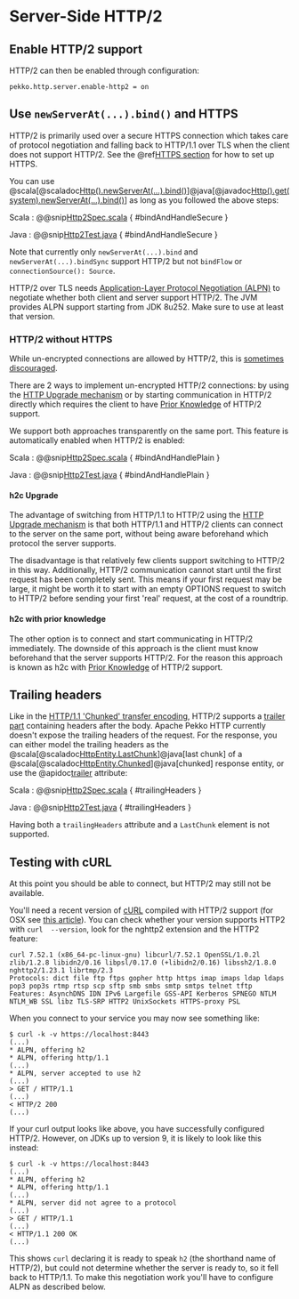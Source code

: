 # Server-Side HTTP/2

## Enable HTTP/2 support

HTTP/2 can then be enabled through configuration:

```
pekko.http.server.enable-http2 = on
```

## Use `newServerAt(...).bind()` and HTTPS

HTTP/2 is primarily used over a secure HTTPS connection which takes care of protocol negotiation and falling back to HTTP/1.1 over TLS when the client does not support HTTP/2.
See the @ref[HTTPS section](server-https-support.md) for how to set up HTTPS.

You can use @scala[@scaladoc[Http().newServerAt(...).bind()](org.apache.pekko.http.scaladsl.ServerBuilder)]@java[@javadoc[Http().get(system).newServerAt(...).bind()](org.apache.pekko.http.javadsl.ServerBuilder)] as long as you followed the above steps:

Scala
:   @@snip[Http2Spec.scala](/docs/src/test/scala/docs/http/scaladsl/Http2Spec.scala) { #bindAndHandleSecure }

Java
:   @@snip[Http2Test.java](/docs/src/test/java/docs/http/javadsl/Http2Test.java) { #bindAndHandleSecure }

Note that currently only `newServerAt(...).bind` and `newServerAt(...).bindSync`
support HTTP/2 but not `bindFlow` or `connectionSource(): Source`.

HTTP/2 over TLS needs [Application-Layer Protocol Negotiation (ALPN)](https://en.wikipedia.org/wiki/Application-Layer_Protocol_Negotiation)
to negotiate whether both client and server support HTTP/2. The JVM provides ALPN support starting from JDK 8u252.
Make sure to use at least that version.

### HTTP/2 without HTTPS

While un-encrypted connections are allowed by HTTP/2, this is [sometimes discouraged](https://http2.github.io/faq/#does-http2-require-encryption).

There are 2 ways to implement un-encrypted HTTP/2 connections: by using the
[HTTP Upgrade mechanism](https://httpwg.org/specs/rfc7540.html#discover-http)
or by starting communication in HTTP/2 directly which requires the client to
have [Prior Knowledge](https://httpwg.org/specs/rfc7540.html#known-http) of
HTTP/2 support.

We support both approaches transparently on the same port. This feature is automatically enabled when HTTP/2 is enabled:

Scala
:   @@snip[Http2Spec.scala](/docs/src/test/scala/docs/http/scaladsl/Http2Spec.scala) { #bindAndHandlePlain }

Java
:   @@snip[Http2Test.java](/docs/src/test/java/docs/http/javadsl/Http2Test.java) { #bindAndHandlePlain }

#### h2c Upgrade

The advantage of switching from HTTP/1.1 to HTTP/2 using the
[HTTP Upgrade mechanism](https://httpwg.org/specs/rfc7540.html#discover-http)
is that both HTTP/1.1 and HTTP/2 clients can connect to the server on the
same port, without being aware beforehand which protocol the server supports.

The disadvantage is that relatively few clients support switching to HTTP/2
in this way. Additionally, HTTP/2 communication cannot start until the first
request has been completely sent. This means if your first request may be
large, it might be worth it to start with an empty OPTIONS request to switch
to HTTP/2 before sending your first 'real' request, at the cost of a roundtrip.

#### h2c with prior knowledge

The other option is to connect and start communicating in HTTP/2 immediately.
The downside of this approach is the client must know beforehand that the
server supports HTTP/2.
For the reason this approach is known as h2c with
[Prior Knowledge](https://httpwg.org/specs/rfc7540.html#known-http) of HTTP/2
support.

## Trailing headers

Like in the [HTTP/1.1 'Chunked' transfer encoding](https://datatracker.ietf.org/doc/html/rfc7230#section-4.1.2),
HTTP/2 supports a [trailer part](https://httpwg.org/specs/rfc7540.html#rfc.section.8.1) containing headers
after the body. Apache Pekko HTTP currently doesn't expose the trailing headers of the request. For the response, you
can either model the trailing headers as the @scala[@scaladoc[HttpEntity.LastChunk](org.apache.pekko.http.scaladsl.model.HttpEntity.LastChunk)]@java[last chunk]
of a @scala[@scaladoc[HttpEntity.Chunked](org.apache.pekko.http.scaladsl.model.HttpEntity.Chunked)]@java[chunked] response entity, or use the
@apidoc[trailer](AttributeKeys$) attribute:

Scala
:   @@snip[Http2Spec.scala](/docs/src/test/scala/docs/http/scaladsl/Http2Spec.scala) { #trailingHeaders }

Java
:   @@snip[Http2Test.java](/docs/src/test/java/docs/http/javadsl/Http2Test.java) { #trailingHeaders }

Having both a `trailingHeaders` attribute and a `LastChunk` element is not supported.

## Testing with cURL

At this point you should be able to connect, but HTTP/2 may still not be available.

You'll need a recent version of [cURL](https://curl.haxx.se/) compiled with HTTP/2 support (for OSX see [this article](https://simonecarletti.com/blog/2016/01/http2-curl-macosx/)). You can check whether your version supports HTTP2 with `curl  --version`, look for the nghttp2 extension and the HTTP2 feature:

```
curl 7.52.1 (x86_64-pc-linux-gnu) libcurl/7.52.1 OpenSSL/1.0.2l zlib/1.2.8 libidn2/0.16 libpsl/0.17.0 (+libidn2/0.16) libssh2/1.8.0 nghttp2/1.23.1 librtmp/2.3
Protocols: dict file ftp ftps gopher http https imap imaps ldap ldaps pop3 pop3s rtmp rtsp scp sftp smb smbs smtp smtps telnet tftp
Features: AsynchDNS IDN IPv6 Largefile GSS-API Kerberos SPNEGO NTLM NTLM_WB SSL libz TLS-SRP HTTP2 UnixSockets HTTPS-proxy PSL
```

When you connect to your service you may now see something like:

```
$ curl -k -v https://localhost:8443
(...)
* ALPN, offering h2
* ALPN, offering http/1.1
(...)
* ALPN, server accepted to use h2
(...)
> GET / HTTP/1.1
(...)
< HTTP/2 200
(...)
```

If your curl output looks like above, you have successfully configured HTTP/2. However, on JDKs up to version 9, it is likely to look like this instead:

```
$ curl -k -v https://localhost:8443
(...)
* ALPN, offering h2
* ALPN, offering http/1.1
(...)
* ALPN, server did not agree to a protocol
(...)
> GET / HTTP/1.1
(...)
< HTTP/1.1 200 OK
(...)
```

This shows `curl` declaring it is ready to speak `h2` (the shorthand name of HTTP/2), but could not determine whether the server is ready to, so it fell back to HTTP/1.1. To make this negotiation work you'll have to configure ALPN as described below.
